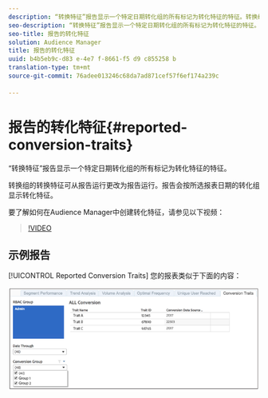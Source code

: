 ```yaml
---
description: “转换特征”报告显示一个特定日期转化组的所有标记为转化特征的特征。转换组的转换特征可从报告运行更改为报告运行。报告会按所选报表日期的转化组显示转化特征。
seo-description: “转换特征”报告显示一个特定日期转化组的所有标记为转化特征的特征。转换组的转换特征可从报告运行更改为报告运行。报告会按所选报表日期的转化组显示转化特征。
seo-title: 报告的转化特征
solution: Audience Manager
title: 报告的转化特征
uuid: b4b5eb9c-d83 e-4e7 f-8661-f5 d9 c855258 b
translation-type: tm+mt
source-git-commit: 76adee013246c68da7ad871cef57f6ef174a239c

---
```



# 报告的转化特征{#reported-conversion-traits}

“转换特征”报告显示一个特定日期转化组的所有标记为转化特征的特征。

转换组的转换特征可从报告运行更改为报告运行。报告会按所选报表日期的转化组显示转化特征。

要了解如何在Audience Manager中创建转化特征，请参见以下视频：

>[!VIDEO](https://video.tv.adobe.com/v/23431/?captions=chi_hans)

## 示例报告

[!UICONTROL Reported Conversion Traits] 您的报表类似于下面的内容：

![](assets/reported-conversion-traits.png)
